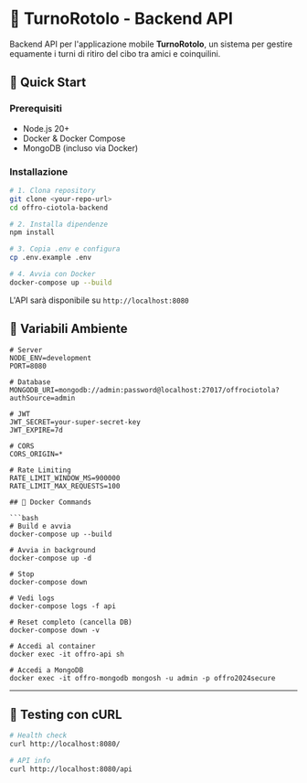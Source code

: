 # 🍕 TurnoRotolo - Backend API

Backend API per l'applicazione mobile **TurnoRotolo**, un sistema per gestire equamente i turni di ritiro del cibo tra amici e coinquilini.

## 🚀 Quick Start

### Prerequisiti
- Node.js 20+
- Docker & Docker Compose
- MongoDB (incluso via Docker)

### Installazione

```bash
# 1. Clona repository
git clone <your-repo-url>
cd offro-ciotola-backend

# 2. Installa dipendenze
npm install

# 3. Copia .env e configura
cp .env.example .env

# 4. Avvia con Docker
docker-compose up --build
```

L'API sarà disponibile su `http://localhost:8080`


## 🔧 Variabili Ambiente

```env
# Server
NODE_ENV=development
PORT=8080

# Database
MONGODB_URI=mongodb://admin:password@localhost:27017/offrociotola?authSource=admin

# JWT
JWT_SECRET=your-super-secret-key
JWT_EXPIRE=7d

# CORS
CORS_ORIGIN=*

# Rate Limiting
RATE_LIMIT_WINDOW_MS=900000
RATE_LIMIT_MAX_REQUESTS=100

## 🐳 Docker Commands

```bash
# Build e avvia
docker-compose up --build

# Avvia in background
docker-compose up -d

# Stop
docker-compose down

# Vedi logs
docker-compose logs -f api

# Reset completo (cancella DB)
docker-compose down -v

# Accedi al container
docker exec -it offro-api sh

# Accedi a MongoDB
docker exec -it offro-mongodb mongosh -u admin -p offro2024secure
```

---

## 🧪 Testing con cURL

```bash
# Health check
curl http://localhost:8080/

# API info
curl http://localhost:8080/api
  